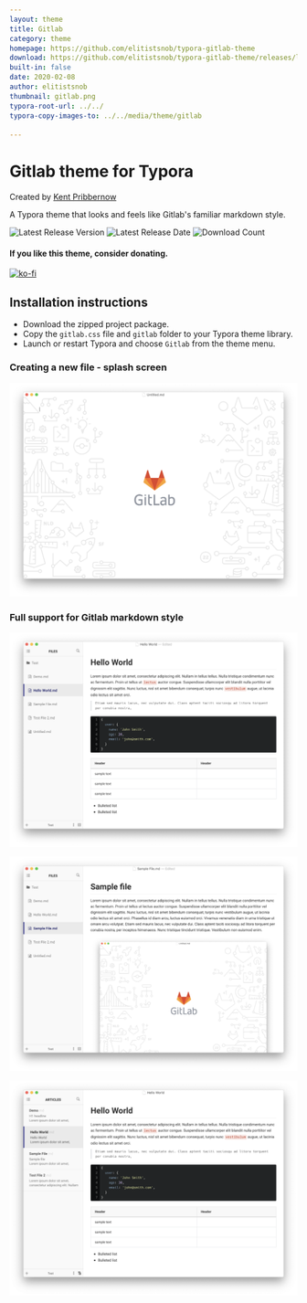 ```yaml
---
layout: theme
title: Gitlab
category: theme
homepage: https://github.com/elitistsnob/typora-gitlab-theme
download: https://github.com/elitistsnob/typora-gitlab-theme/releases/latest
built-in: false
date: 2020-02-08
author: elitistsnob
thumbnail: gitlab.png
typora-root-url: ../../
typora-copy-images-to: ../../media/theme/gitlab

---
```


# Gitlab theme for Typora

Created by [Kent Pribbernow](http://www.kentpribbernow.com)

A Typora theme that looks and feels like Gitlab's familiar markdown style.

![Latest Release Version](https://img.shields.io/github/v/release/elitistsnob/typora-gitlab-theme)
![Latest Release Date](https://img.shields.io/github/release-date/elitistsnob/typora-gitlab-theme)
![Download Count](https://img.shields.io/github/downloads/elitistsnob/typora-gitlab-theme/total)

#### If you like this theme, consider donating. 

[![ko-fi](https://www.ko-fi.com/img/githubbutton_sm.svg)](https://ko-fi.com/R5R51EVX9)

## Installation instructions

* Download the zipped project package.
* Copy the `gitlab.css` file and `gitlab` folder to your Typora theme library.
* Launch or restart Typora and choose `Gitlab` from the theme menu.

### Creating a new file - splash screen

![Blank documemnt](../../media/theme/gitlab/splash.png)

### Full support for Gitlab markdown style

![Gitlab markdown](../../media/theme/gitlab/markdown-style.png)

![Image handling](../../media/theme/gitlab/text-images.png)

![Image handling](../../media/theme/gitlab/summary-view.png)
